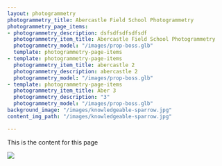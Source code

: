 ```yaml
---
layout: photogrammetry
photogrammetry_title: Abercastle Field School Photogrammetry
photogrammetry_page_items:
- photogrammetry_description: dsfsdfsdfsdfsdf
  photogrammetry_item_title: Abercastle Field School Photogrammetry
  photogrammetry_model: "/images/prop-boss.glb"
  template: photogrammetry-page-items
- template: photogrammetry-page-items
  photogrammetry_item_title: abercastle 2
  photogrammetry_description: abercastle 2
  photogrammetry_model: "/images/prop-boss.glb"
- template: photogrammetry-page-items
  photogrammetry_item_title: Aber 3
  photogrammetry_description: "3"
  photogrammetry_model: "/images/prop-boss.glb"
background_image: "/images/knowledgeable-sparrow.jpg"
content_img_path: "/images/knowledgeable-sparrow.jpg"

---
```

This is the content for this page



![](https://cdn.forestry.io/res2/VEGO2IucubE5vbxVRF-aumu2mK31s0QixRvzmh42O3c/fit/512/512/sm/0/aHR0cHM6Ly9hcHAu/Zm9yZXN0cnkuaW8v/cmFpbHMvYWN0aXZl/X3N0b3JhZ2UvYmxv/YnMvZXlKZmNtRnBi/SE1pT25zaWJXVnpj/MkZuWlNJNklrSkJh/SEJDVDFSMk1IY3dQ/U0lzSW1WNGNDSTZi/blZzYkN3aWNIVnlJ/am9pWW14dllsOXBa/Q0o5ZlE9PS0tNzc1/ZmI2OTIzODNiNDZh/YjEyZTZmZGYyYjIz/YjFiMzQzYjFkMTk4/MS9rbm93bGVkZ2Vh/YmxlLXNwYXJyb3cu/anBn)